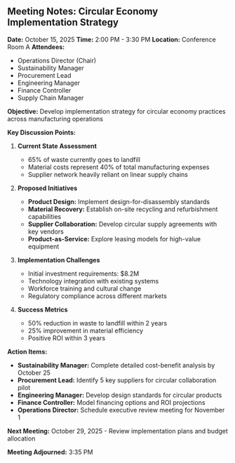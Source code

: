 ## Meeting Notes: Circular Economy Implementation Strategy

**Date:** October 15, 2025
**Time:** 2:00 PM - 3:30 PM
**Location:** Conference Room A
**Attendees:**
- Operations Director (Chair)
- Sustainability Manager
- Procurement Lead
- Engineering Manager
- Finance Controller
- Supply Chain Manager

**Objective:** Develop implementation strategy for circular economy practices across manufacturing operations

**Key Discussion Points:**

1. **Current State Assessment**
   - 65% of waste currently goes to landfill
   - Material costs represent 40% of total manufacturing expenses
   - Supplier network heavily reliant on linear supply chains

2. **Proposed Initiatives**
   - **Product Design:** Implement design-for-disassembly standards
   - **Material Recovery:** Establish on-site recycling and refurbishment capabilities
   - **Supplier Collaboration:** Develop circular supply agreements with key vendors
   - **Product-as-Service:** Explore leasing models for high-value equipment

3. **Implementation Challenges**
   - Initial investment requirements: $8.2M
   - Technology integration with existing systems
   - Workforce training and cultural change
   - Regulatory compliance across different markets

4. **Success Metrics**
   - 50% reduction in waste to landfill within 2 years
   - 25% improvement in material efficiency
   - Positive ROI within 3 years

**Action Items:**

- **Sustainability Manager:** Complete detailed cost-benefit analysis by October 25
- **Procurement Lead:** Identify 5 key suppliers for circular collaboration pilot
- **Engineering Manager:** Develop design standards for circular products
- **Finance Controller:** Model financing options and ROI projections
- **Operations Director:** Schedule executive review meeting for November 1

**Next Meeting:** October 29, 2025 - Review implementation plans and budget allocation

**Meeting Adjourned:** 3:35 PM
